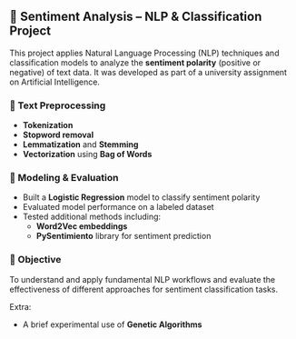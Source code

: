 ## 🧠 Sentiment Analysis – NLP & Classification Project

This project applies Natural Language Processing (NLP) techniques and classification models to analyze the **sentiment polarity** (positive or negative) of text data. It was developed as part of a university assignment on Artificial Intelligence.

### 🔄 Text Preprocessing

- **Tokenization**  
- **Stopword removal**
- **Lemmatization** and **Stemming**
- **Vectorization** using **Bag of Words**

### 🤖 Modeling & Evaluation

- Built a **Logistic Regression** model to classify sentiment polarity
- Evaluated model performance on a labeled dataset
- Tested additional methods including:
  - **Word2Vec embeddings**
  - **PySentimiento** library for sentiment prediction

### 🎯 Objective

To understand and apply fundamental NLP workflows and evaluate the effectiveness of different approaches for sentiment classification tasks.

Extra:
- A brief experimental use of **Genetic Algorithms**
